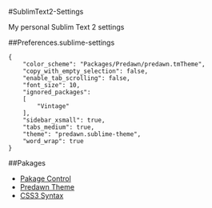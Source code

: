#SublimText2-Settings

My personal Sublim Text 2 settings



##Preferences.sublime-settings

```
{
	"color_scheme": "Packages/Predawn/predawn.tmTheme",
	"copy_with_empty_selection": false,
	"enable_tab_scrolling": false,
	"font_size": 10,
	"ignored_packages":
	[
		"Vintage"
	],
	"sidebar_xsmall": true,
	"tabs_medium": true,
	"theme": "predawn.sublime-theme",
	"word_wrap": true
}
```

##Pakages

- [Pakage Control](https://sublime.wbond.net/installation)
- [Predawn Theme](https://github.com/jamiewilson/predawn)
- [CSS3 Syntax](https://github.com/i-akhmadullin/Sublime-CSS3)
